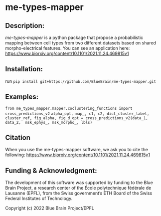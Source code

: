 # me-types-mapper

## Description:

_me-types-mapper_ is a python package that propose a probabilistic mapping between cell types from two different 
datasets based on shared morpho-electrical features. You can see an application here: 
https://www.biorxiv.org/content/10.1101/2021.11.24.469815v1


## Installation:

run `pip install git+https://github.com/BlueBrain/me-types-mapper.git`

## Examples:

`from me_types_mapper.mapper.coclustering_functions import cross_predictions_v2`
`alpha_opt, map_, c1, c2, dict_cluster_label, cluster_ref, fig_alpha, fig_d_opt = cross_predictions_v2(data_1, data_2, 
msk_ephys_, msk_morpho_, lbls)`

## Citation

When you use the me-types-mapper software, we ask you to cite the following:
https://www.biorxiv.org/content/10.1101/2021.11.24.469815v1

##  Funding & Acknowledgment:

The development of this software was supported by funding to the Blue Brain Project, a research center of the École polytechnique fédérale de Lausanne (EPFL), from the Swiss government’s ETH Board of the Swiss Federal Institutes of Technology.

Copyright (c) 2022 Blue Brain Project/EPFL
